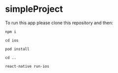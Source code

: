 # simpleProject

To run this app please clone this repository and then:

```npm i```

```cd ios```

```pod install```

```cd ..```

```react-native run-ios```

